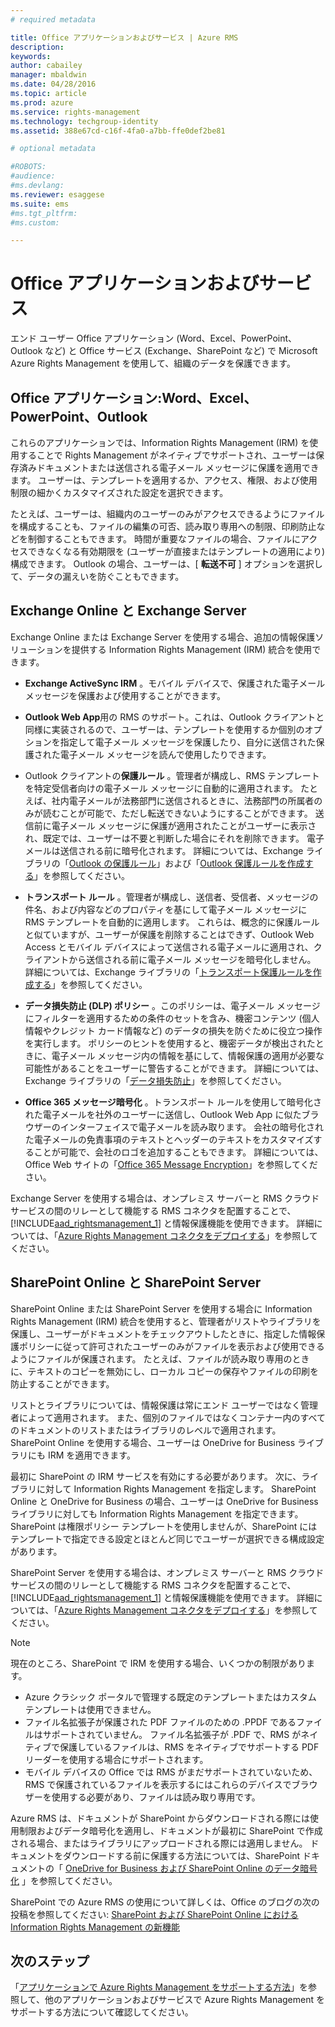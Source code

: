 ```yaml
---
# required metadata

title: Office アプリケーションおよびサービス | Azure RMS
description:
keywords:
author: cabailey
manager: mbaldwin
ms.date: 04/28/2016
ms.topic: article
ms.prod: azure
ms.service: rights-management
ms.technology: techgroup-identity
ms.assetid: 388e67cd-c16f-4fa0-a7bb-ffe0def2be81

# optional metadata

#ROBOTS:
#audience:
#ms.devlang:
ms.reviewer: esaggese
ms.suite: ems
#ms.tgt_pltfrm:
#ms.custom:

---
```



# Office アプリケーションおよびサービス
エンド ユーザー Office アプリケーション (Word、Excel、PowerPoint、Outlook など) と Office サービス (Exchange、SharePoint など) で Microsoft Azure Rights Management を使用して、組織のデータを保護できます。

## Office アプリケーション:Word、Excel、PowerPoint、Outlook
これらのアプリケーションでは、Information Rights Management (IRM) を使用することで Rights Management がネイティブでサポートされ、ユーザーは保存済みドキュメントまたは送信される電子メール メッセージに保護を適用できます。 ユーザーは、テンプレートを適用するか、アクセス、権限、および使用制限の細かくカスタマイズされた設定を選択できます。 

たとえば、ユーザーは、組織内のユーザーのみがアクセスできるようにファイルを構成することも、ファイルの編集の可否、読み取り専用への制限、印刷防止などを制御することもできます。 時間が重要なファイルの場合、ファイルにアクセスできなくなる有効期限を (ユーザーが直接またはテンプレートの適用により) 構成できます。 Outlook の場合、ユーザーは、[ **転送不可** ] オプションを選択して、データの漏えいを防ぐこともできます。

## Exchange Online と Exchange Server
Exchange Online または Exchange Server を使用する場合、追加の情報保護ソリューションを提供する Information Rights Management (IRM) 統合を使用できます。

-   **Exchange ActiveSync IRM** 。モバイル デバイスで、保護された電子メール メッセージを保護および使用することができます。

-   **Outlook Web App**用の RMS のサポート。これは、Outlook クライアントと同様に実装されるので、ユーザーは、テンプレートを使用するか個別のオプションを指定して電子メール メッセージを保護したり、自分に送信された保護された電子メール メッセージを読んで使用したりできます。

-   Outlook クライアントの**保護ルール** 。管理者が構成し、RMS テンプレートを特定受信者向けの電子メール メッセージに自動的に適用されます。 たとえば、社内電子メールが法務部門に送信されるときに、法務部門の所属者のみが読むことが可能で、ただし転送できないようにすることができます。 送信前に電子メール メッセージに保護が適用されたことがユーザーに表示され、既定では、ユーザーは不要と判断した場合にそれを削除できます。 電子メールは送信される前に暗号化されます。 詳細については、Exchange ライブラリの「[Outlook の保護ルール](https://technet.microsoft.com/library/dd638178%28v=exchg.150%29.aspx)」および「[Outlook 保護ルールを作成する](https://technet.microsoft.com/library/dd638196%28v=exchg.150%29.aspx)」を参照してください。

-   **トランスポート ルール** 。管理者が構成し、送信者、受信者、メッセージの件名、および内容などのプロパティを基にして電子メール メッセージに RMS テンプレートを自動的に適用します。 これらは、概念的に保護ルールと似ていますが、ユーザーが保護を削除することはできず、Outlook Web Access とモバイル デバイスによって送信される電子メールに適用され、クライアントから送信される前に電子メール メッセージを暗号化しません。 詳細については、Exchange ライブラリの「[トランスポート保護ルールを作成する](https://technet.microsoft.com/library/dd302432.aspx)」を参照してください。

-   **データ損失防止 (DLP) ポリシー** 。このポリシーは、電子メール メッセージにフィルターを適用するための条件のセットを含み、機密コンテンツ (個人情報やクレジット カード情報など) のデータの損失を防ぐために役立つ操作を実行します。 ポリシーのヒントを使用すると、機密データが検出されたときに、電子メール メッセージ内の情報を基にして、情報保護の適用が必要な可能性があることをユーザーに警告することができます。 詳細については、Exchange ライブラリの「[データ損失防止](https://technet.microsoft.com/library/jj150527%28v=exchg.150%29.aspx)」を参照してください。

-   **Office 365 メッセージ暗号化** 。トランスポート ルールを使用して暗号化された電子メールを社外のユーザーに送信し、Outlook Web App に似たブラウザーのインターフェイスで電子メールを読み取ります。 会社の暗号化された電子メールの免責事項のテキストとヘッダーのテキストをカスタマイズすることが可能で、会社のロゴを追加することもできます。 詳細については、Office Web サイトの「[Office 365 Message Encryption](https://office.microsoft.com/o365-message-encryption-FX104179182.aspx)」を参照してください。

Exchange Server を使用する場合は、オンプレミス サーバーと RMS クラウド サービスの間のリレーとして機能する RMS コネクタを配置することで、[!INCLUDE[aad_rightsmanagement_1](../includes/aad_rightsmanagement_1_md.md)] と情報保護機能を使用できます。 詳細については、「[Azure Rights Management コネクタをデプロイする](../deploy-use/deploy-rms-connector.md)」を参照してください。

## SharePoint Online と SharePoint Server
SharePoint Online または SharePoint Server を使用する場合に Information Rights Management (IRM) 統合を使用すると、管理者がリストやライブラリを保護し、ユーザーがドキュメントをチェックアウトしたときに、指定した情報保護ポリシーに従って許可されたユーザーのみがファイルを表示および使用できるようにファイルが保護されます。 たとえば、ファイルが読み取り専用のときに、テキストのコピーを無効にし、ローカル コピーの保存やファイルの印刷を防止することができます。

リストとライブラリについては、情報保護は常にエンド ユーザーではなく管理者によって適用されます。 また、個別のファイルではなくコンテナー内のすべてのドキュメントのリストまたはライブラリのレベルで適用されます。  SharePoint Online を使用する場合、ユーザーは OneDrive for Business ライブラリにも IRM を適用できます。

最初に SharePoint の IRM サービスを有効にする必要があります。 次に、ライブラリに対して Information Rights Management を指定します。 SharePoint Online と OneDrive for Business の場合、ユーザーは OneDrive for Business ライブラリに対しても Information Rights Management を指定できます。 SharePoint は権限ポリシー テンプレートを使用しませんが、SharePoint にはテンプレートで指定できる設定とほとんど同じでユーザーが選択できる構成設定があります。

SharePoint Server を使用する場合は、オンプレミス サーバーと RMS クラウド サービスの間のリレーとして機能する RMS コネクタを配置することで、[!INCLUDE[aad_rightsmanagement_1](../includes/aad_rightsmanagement_1_md.md)] と情報保護機能を使用できます。 詳細については、「[Azure Rights Management コネクタをデプロイする](../deploy-use/deploy-rms-connector.md)」を参照してください。

> [!NOTE]
> 現在のところ、SharePoint で IRM を使用する場合、いくつかの制限があります。
> 
> -   Azure クラシック ポータルで管理する既定のテンプレートまたはカスタム テンプレートは使用できません。
> -   ファイル名拡張子が保護された PDF ファイルのための .PPDF であるファイルはサポートされていません。 ファイル名拡張子が .PDF で、RMS がネイティブで保護しているファイルは、RMS をネイティブでサポートする PDF リーダーを使用する場合にサポートされます。
> -   モバイル デバイスの Office では RMS がまだサポートされていないため、RMS で保護されているファイルを表示するにはこれらのデバイスでブラウザーを使用する必要があり、ファイルは読み取り専用です。

Azure RMS は、ドキュメントが SharePoint からダウンロードされる際には使用制限およびデータ暗号化を適用し、ドキュメントが最初に SharePoint で作成される場合、またはライブラリにアップロードされる際には適用しません。 ドキュメントをダウンロードする前に保護する方法については、SharePoint ドキュメントの「 [OneDrive for Business および SharePoint Online のデータ暗号化](https://technet.microsoft.com/library/dn905447.aspx) 」を参照してください。

SharePoint での Azure RMS の使用について詳しくは、Office のブログの次の投稿を参照してください: [SharePoint および SharePoint Online における Information Rights Management の新機能](http://blogs.office.com/2012/11/09/whats-new-with-information-rights-management-in-sharepoint-and-sharepoint-online/)

## 次のステップ

「[アプリケーションで Azure Rights Management をサポートする方法](applications-support.md)」を参照して、他のアプリケーションおよびサービスで Azure Rights Management をサポートする方法について確認してください。

<!--HONumber=Apr16_HO3-->


